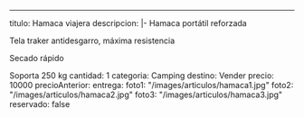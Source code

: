 ---
titulo: Hamaca viajera
descripcion: |-
  Hamaca portátil reforzada

  Tela traker antidesgarro, máxima resistencia

  Secado rápido



  Soporta 250 kg
cantidad: 1
categoria: Camping
destino: Vender
precio: 10000
precioAnterior: 
entrega: 
foto1: "/images/articulos/hamaca1.jpg"
foto2: "/images/articulos/hamaca2.jpg"
foto3: "/images/articulos/hamaca3.jpg"
reservado: false
